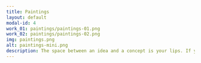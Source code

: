 ```yaml
---
title: Paintings
layout: default
modal-id: 4
work_01: paintings/paintings-01.png
work_02: paintings/paintings-02.png
img: paintings.png
alt: paintings-mini.png
description: The space between an idea and a concept is your lips. If you can’t say it out loud you can’t do it. — NICK LONGO
---
```

